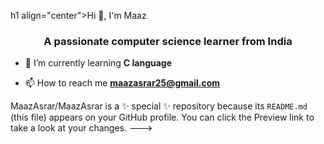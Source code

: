 h1 align="center">Hi 👋, I'm Maaz</h1>
<h3 align="center">A passionate computer science learner from India</h3>

- 🌱 I’m currently learning **C language**

- 📫 How to reach me **maazasrar25@gmail.com**


MaazAsrar/MaazAsrar is a ✨ special ✨ repository because its `README.md` (this file) appears on your GitHub profile.
You can click the Preview link to take a look at your changes.
--->
